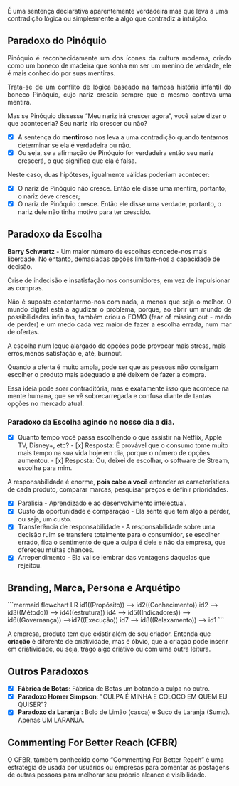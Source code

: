 É uma sentença declarativa aparentemente verdadeira mas que leva a uma contradição lógica ou simplesmente a algo que contradiz a intuição.
## Paradoxo do Pinóquio 
<p align="justify">Pinóquio é reconhecidamente um dos ícones da cultura moderna, criado como um boneco de madeira que sonha em ser um menino de verdade, ele é mais conhecido por suas mentiras.</p>
<p align="justify">Trata-se de um conflito de lógica baseado na famosa história infantil do boneco Pinóquio, cujo nariz crescia sempre que o mesmo contava uma mentira.</p>

Mas se Pinóquio dissesse “Meu nariz irá crescer agora”, você sabe dizer o que aconteceria? Seu nariz iria crescer ou não?

- [x] A sentença do **mentiroso** nos leva a uma contradição quando tentamos determinar se ela é verdadeira ou não.
- [x] Ou seja, se a afirmação de Pinóquio for verdadeira então seu nariz crescerá, o que significa que ela é falsa.

Neste caso, duas hipóteses, igualmente válidas poderiam acontecer:

- [x] O nariz de Pinóquio não cresce. Então ele disse uma mentira, portanto, o nariz deve crescer;
- [x] O nariz de Pinóquio cresce. Então ele disse uma verdade, portanto, o nariz dele não tinha motivo para ter crescido.

## Paradoxo da Escolha
**Barry Schwartz** - Um maior número de escolhas concede-nos mais liberdade. No entanto, demasiadas opções limitam-nos a capacidade de decisão.

Crise de indecisão e insatisfação nos consumidores, em vez de impulsionar as compras.

<p align="justify">Não é suposto contentarmo-nos com nada, a menos que seja o melhor. O mundo digital está a agudizar o problema, porque, ao abrir um mundo de possibilidades infinitas, também criou o FOMO (fear of missing out - medo de perder) e um medo cada vez maior de fazer a escolha errada, num mar de ofertas.</p>

A escolha num leque alargado de opções pode provocar mais stress, mais erros,menos satisfação e, até, burnout.

Quando a oferta é muito ampla, pode ser que as pessoas não consigam escolher o produto mais adequado e até deixem de fazer a compra.

Essa ideia pode soar contraditória, mas é exatamente isso que acontece na mente humana, que se vê sobrecarregada e confusa diante de tantas opções no mercado atual.

### Paradoxo da Escolha agindo no nosso dia a dia.
- [x] Quanto tempo você passa escolhendo o que assistir na Netflix, Apple TV, Disney+, etc?
      - [x] Resposta: É provável que o consumo tome muito mais tempo na sua vida hoje em dia, porque o número de opções aumentou.
      - [x] Resposta: Ou, deixei de escolhar, o software de Stream, escolhe para mim.
  
A responsabilidade é enorme, **pois cabe a você** entender as características de cada produto, comparar marcas, pesquisar preços e definir prioridades.

- [x] Paralisia                          - Aprendizado e ao desenvolvimento intelectual.
- [x] Custo da oportunidade e comparação - Ela sente que tem algo a perder, ou seja, um custo.
- [x] Transferência de responsabilidade  - A responsabilidade sobre uma decisão ruim se transfere totalmente para o consumidor, se escolher errado, fica o sentimento de que a culpa é dele e não da empresa, que ofereceu muitas chances.
- [x] Arrependimento                     - Ela vai se lembrar das vantagens daquelas que rejeitou.

## Branding, Marca, Persona e Arquétipo
<div class="center-table" markdown>
```mermaid
flowchart LR
    id1((Propósito)) --> id2((Conhecimento)) 
    id2 --> id3((Método)) --> id4((estrutura))
    id4 --> id5((Indicadores)) --> id6((Governança)) -->id7((Execução))
    id7 --> id8((Relaxamento)) --> id1
```
</div>

A empresa, produto tem que existir além de seu criador. Entenda que **criação** é diferente de criatividade, mas é óbvio, que a criação pode inserir em criatividade, ou seja, trago algo criativo ou com uma outra leitura.

## Outros Paradoxos

- [x] **Fábrica de Botas**: Fábrica de Botas um botando a culpa no outro.
- [x] **Paradoxo Homer Simpson**: "CULPA É MINHA E COLOCO EM QUEM EU QUISER"? 
- [x] **Paradoxo da Laranja** : Bolo de Limão (casca) e Suco de Laranja (Sumo). Apenas UM LARANJA.

## Commenting For Better Reach (CFBR)
O CFBR, também conhecido como “Commenting For Better Reach” é uma estratégia de usada por usuários ou empresas para comentar as postagens de outras pessoas para melhorar seu próprio alcance e visibilidade.